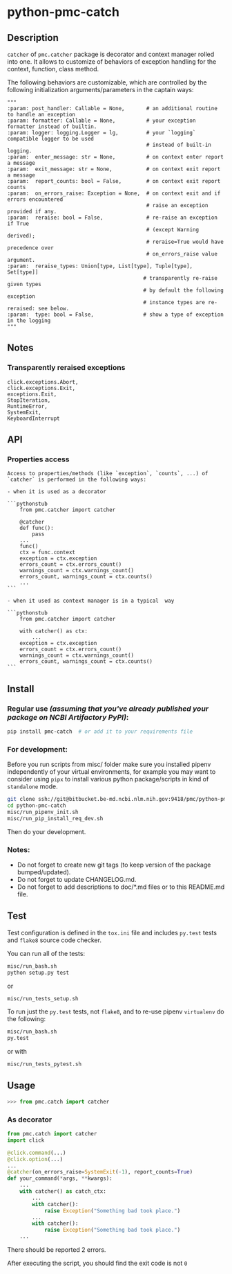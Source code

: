 # python-pmc-catch

## Description

`catcher` of `pmc.catcher` package is decorator and context manager
rolled into one. It allows to customize of behaviors of exception handling
for the context, function, class method.

The following behaviors are customizable, which are controlled by
the following initialization arguments/parameters in the captain ways:

```pythonstub
"""
:param: post_handler: Callable = None,       # an additional routine to handle an exception
:param: formatter: Callable = None,          # your exception formatter instead of builtin.
:param: logger: logging.Logger = lg,         # your `logging` compatible logger to be used
                                             # instead of built-in logging.
:param:  enter_message: str = None,          # on context enter report a message
:param:  exit_message: str = None,           # on context exit report a message
:param:  report_counts: bool = False,        # on context exit report counts
:param:  on_errors_raise: Exception = None,  # on context exit and if errors encountered
                                             # raise an exception provided if any.
:param:  reraise: bool = False,              # re-raise an exception if True
                                             # (except Warning derived);
                                             # reraise=True would have precedence over
                                             # on_errors_raise value argument.
:param:  reraise_types: Union[type, List[type], Tuple[type], Set[type]]
                                            # transparently re-raise given types
                                            # by default the following exception
                                            # instance types are re-reraised: see below.
:param:  type: bool = False,                # show a type of exception in the logging
"""
```

## Notes

### Transparently reraised exceptions

    click.exceptions.Abort,
    click.exceptions.Exit,
    exceptions.Exit,
    StopIteration,
    RuntimeError,
    SystemExit,
    KeyboardInterrupt

## API

### Properties access

    Access to properties/methods (like `exception`, `counts`, ...) of
    `catcher` is performed in the following ways:

    - when it is used as a decorator

    ```pythonstub
        from pmc.catcher import catcher

        @catcher
        def func():
            pass
        ...
        func()
        ctx = func.context
        exception = ctx.exception
        errors_count = ctx.errors_count()
        warnings_count = ctx.warnings_count()
        errors_count, warnings_count = ctx.counts()
        ...
    ```

    - when it used as context manager is in a typical  way

    ```pythonstub
        from pmc.catcher import catcher

        with catcher() as ctx:
            ...
        exception = ctx.exception
        errors_count = ctx.errors_count()
        warnings_count = ctx.warnings_count()
        errors_count, warnings_count = ctx.counts()
    ```

## Install

### Regular use _(assuming that you've already published your package on NCBI Artifactory PyPI)_:

```sh
pip install pmc-catch  # or add it to your requirements file
```

### For development:

Before you run scripts from misc/ folder make sure you 
installed pipenv independently of your virtual environments, 
for example you may want to consider using `pipx` 
to install various python package/scripts in kind 
of `standalone` mode.

```sh
git clone ssh://git@bitbucket.be-md.ncbi.nlm.nih.gov:9418/pmc/python-pmc-catch.git
cd python-pmc-catch
misc/run_pipenv_init.sh 
misc/run_pip_install_req_dev.sh 
```

Then do your development. 

### Notes:

- Do not forget to create new git tags
(to keep version of the package bumped/updated). 
- Do not forget to update CHANGELOG.md. 
- Do not forget to add descriptions to doc/*.md files or to this README.md file. 

## Test

Test configuration is defined in the `tox.ini` file and includes
`py.test` tests and `flake8` source code checker.

You can run all of the tests:

```sh
misc/run_bash.sh
python setup.py test
```

or 

```sh
misc/run_tests_setup.sh
```


To run just the `py.test` tests, not `flake8`, and to re-use pipenv `virtualenv` do the following:

```sh
misc/run_bash.sh
py.test
```

or with 

```sh
misc/run_tests_pytest.sh
```


## Usage

```python
>>> from pmc.catch import catcher

```

### As decorator

```python
from pmc.catch import catcher
import click

@click.command(...)
@click.option(...)
...
@catcher(on_errors_raise=SystemExit(-1), report_counts=True)
def your_command(*args, **kwargs):
    ...
    with catcher() as catch_ctx:
        ...
        with catcher():
            raise Exception("Something bad took place.")             
        ...
        with catcher():
            raise Exception("Something bad took place.")             
    ...
```
There should be reported 2 errors.

After executing the script, you should find the exit code is not `0`